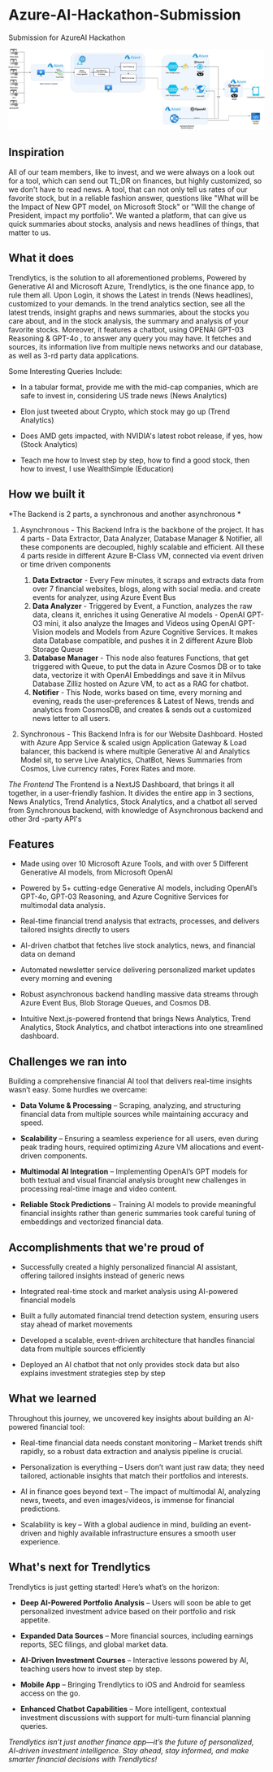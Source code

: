 # Azure-AI-Hackathon-Submission
Submission for AzureAI Hackathon

![Architectural Diagram](./Untitled%20Diagram.jpg)

## Inspiration
All of our team members, like to invest, and we were always on a look out for a tool, which can send out TL;DR on finances, but highly customized, so we don't have to read news. A tool, that can not only tell us rates of our favorite stock, but in a reliable fashion answer, questions like "What will be the Impact of New GPT model, on Microsoft Stock" or "Will the change of President, impact my portfolio". We wanted a platform, that can give us quick summaries about stocks, analysis and news headlines of things, that matter to us.

## What it does
Trendlytics, is the solution to all aforementioned problems, Powered by Generative AI and Microsoft Azure, Trendlytics, is the one finance app, to rule them all. Upon Login, it shows the Latest in trends (News headlines), customized to your demands. In the trend analytics section, see all the latest trends, insight graphs and news summaries, about the stocks you care about, and in the stock analysis, the summary and analysis of your favorite stocks. Moreover, it features a chatbot, using OPENAI GPT-03 Reasoning & GPT-4o , to answer any query you may have. It fetches and sources, its information live from multiple news networks and our database, as well as 3-rd party data applications.

Some Interesting Queries Include:

* In a tabular format, provide me with the mid-cap companies, which are safe to invest in, considering US trade news (News Analytics)
  
* Elon just tweeted about Crypto, which stock may go up (Trend Analytics)
  
* Does AMD gets impacted, with NVIDIA's latest robot release, if yes, how (Stock Analytics)
  
* Teach me how to Invest step by step, how to find a good stock, then how to invest, I use WealthSimple (Education)

## How we built it
*The Backend is 2 parts, a synchronous and another asynchronous *

1. Asynchronous - This Backend Infra is the backbone of the project. It has 4 parts - Data Extractor, Data Analyzer, Database Manager & Notifier, all these components are decoupled, highly scalable and efficient. All these 4 parts reside in different Azure B-Class VM, connected via event driven or time driven components
   
   1. **Data Extractor** - Every Few minutes, it scraps and extracts data from over 7 financial websites, blogs, along with social media. and create events for analyzer, using Azure Event Bus
   2. **Data Analyzer** - Triggered by Event, a Function, analyzes the raw data, cleans it, enriches it using Generative AI models - OpenAI GPT-O3 mini, it also analyze the Images and Videos using OpenAI GPT-Vision models and Models from Azure Cognitive Services. It makes data Database compatible, and pushes it in 2 different Azure Blob Storage Queue
   3. **Database Manager** - This node also features Functions, that get triggered with Queue, to put the data in Azure Cosmos DB or to take data, vectorize it with OpenAI Embeddings and save it in Milvus Database Zilliz hosted on Azure VM, to act as a RAG for chatbot.
   4. **Notifier** - This Node, works based on time, every morning and evening, reads the user-preferences & Latest of News, trends and analytics from CosmosDB, and creates & sends out a customized news letter to all users. 

2. Synchronous - This Backend Infra is for our Website Dashboard. Hosted with Azure App Service & scaled usign Application Gateway & Load balancer, this backend is where multiple Generative AI and Analytics Model sit, to serve Live Analytics, ChatBot, News Summaries from Cosmos, Live currency rates, Forex Rates and more.

*The Frontend*
The Frontend is a NextJS Dashboard, that brings it all together, in a user-friendly fashion. It divides the entire app in 3 sections, News Analytics, Trend Analytics, Stock Analytics, and a chatbot all served from Synchronous backend, with knowledge of Asynchronous backend and other 3rd -party API's


## Features
* Made using over 10 Microsoft Azure Tools, and with over 5 Different Generative AI models, from Microsoft OpenAI
  
* Powered by 5+ cutting-edge Generative AI models, including OpenAI’s GPT-4o, GPT-03 Reasoning, and Azure Cognitive Services for multimodal data analysis.
  
* Real-time financial trend analysis that extracts, processes, and delivers tailored insights directly to users
  
* AI-driven chatbot that fetches live stock analytics, news, and financial data on demand
  
* Automated newsletter service delivering personalized market updates every morning and evening
  
* Robust asynchronous backend handling massive data streams through Azure Event Bus, Blob Storage Queues, and Cosmos DB.
  
  
* Intuitive Next.js-powered frontend that brings News Analytics, Trend Analytics, Stock Analytics, and chatbot interactions into one streamlined dashboard.


## Challenges we ran into
Building a comprehensive financial AI tool that delivers real-time insights wasn’t easy. Some hurdles we overcame:

* **Data Volume & Processing** – Scraping, analyzing, and structuring financial data from multiple sources while maintaining accuracy and speed.

* **Scalability** – Ensuring a seamless experience for all users, even during peak trading hours, required optimizing Azure VM allocations and event-driven components.

* **Multimodal AI Integration** – Implementing OpenAI’s GPT models for both textual and visual financial analysis brought new challenges in processing real-time image and video content.

* **Reliable Stock Predictions** – Training AI models to provide meaningful financial insights rather than generic summaries took careful tuning of embeddings and vectorized financial data.

## Accomplishments that we're proud of

* Successfully created a highly personalized financial AI assistant, offering tailored insights instead of generic news

* Integrated real-time stock and market analysis using AI-powered financial models

* Built a fully automated financial trend detection system, ensuring users stay ahead of market movements

* Developed a scalable, event-driven architecture that handles financial data from multiple sources efficiently

* Deployed an AI chatbot that not only provides stock data but also explains investment strategies step by step

## What we learned

Throughout this journey, we uncovered key insights about building an AI-powered financial tool:

* Real-time financial data needs constant monitoring – Market trends shift rapidly, so a robust data extraction and analysis pipeline is crucial.

* Personalization is everything – Users don’t want just raw data; they need tailored, actionable insights that match their portfolios and interests.

* AI in finance goes beyond text – The impact of multimodal AI, analyzing news, tweets, and even images/videos, is immense for financial predictions.

* Scalability is key – With a global audience in mind, building an event-driven and highly available infrastructure ensures a smooth user experience.

## What's next for Trendlytics

Trendlytics is just getting started! Here’s what’s on the horizon:

* **Deep AI-Powered Portfolio Analysis** – Users will soon be able to get personalized investment advice based on their portfolio and risk appetite.

* **Expanded Data Sources** – More financial sources, including earnings reports, SEC filings, and global market data.

* **AI-Driven Investment Courses** – Interactive lessons powered by AI, teaching users how to invest step by step.

* **Mobile App** – Bringing Trendlytics to iOS and Android for seamless access on the go.

* **Enhanced Chatbot Capabilities** – More intelligent, contextual investment discussions with support for multi-turn financial planning queries.

*Trendlytics isn’t just another finance app—it’s the future of personalized, AI-driven investment intelligence. Stay ahead, stay informed, and make smarter financial decisions with Trendlytics!*
